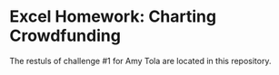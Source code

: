 # Excel Homework: Charting Crowdfunding

The restuls of challenge #1 for Amy Tola are located in this repository.  
